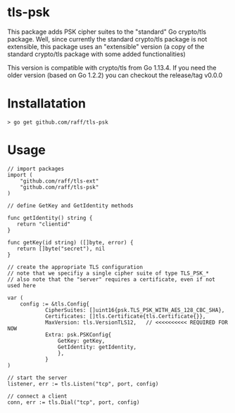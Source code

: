 tls-psk
=======

This package adds PSK cipher suites to the "standard" Go crypto/tls package.
Well, since currently the standard crypto/tls package is not extensible, this package uses an "extensible" version
(a copy of the standard crypto/tls package with some added functionalities)

This version is compatible with crypto/tls from Go 1.13.4. If you need the older version (based on Go 1.2.2) you
can checkout the release/tag v0.0.0

Installatation
==============

    > go get github.com/raff/tls-psk

Usage
=====

    // import packages
    import (
        "github.com/raff/tls-ext"
        "github.com/raff/tls-psk"
    )
    
    // define GetKey and GetIdentity methods

    func getIdentity() string {
       return "clientid"
    }

    func getKey(id string) ([]byte, error) {
       return []byte("secret"), nil
    }

    // create the appropriate TLS configuration
    // note that we specifiy a single cipher suite of type TLS_PSK_*
    // also note that the "server" requires a certificate, even if not used here

    var (
        config := &tls.Config{
                CipherSuites: []uint16{psk.TLS_PSK_WITH_AES_128_CBC_SHA},
                Certificates: []tls.Certificate{tls.Certificate{}},
                MaxVersion: tls.VersionTLS12,   // <<<<<<<<<< REQUIRED FOR NOW
                Extra: psk.PSKConfig{
                    GetKey: getKey,
                    GetIdentity: getIdentity,
                    },
                }
    )

    // start the server
    listener, err := tls.Listen("tcp", port, config)

    // connect a client
    conn, err := tls.Dial("tcp", port, config)


